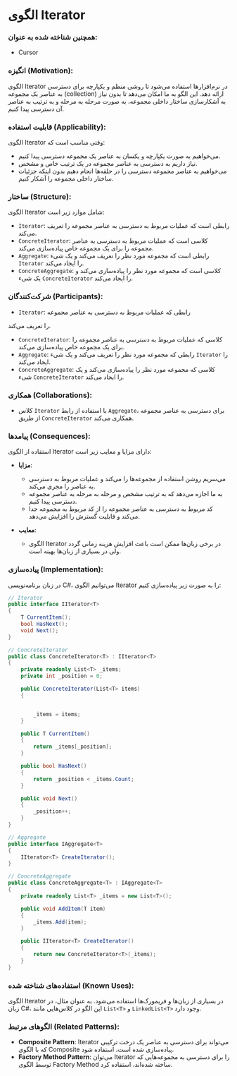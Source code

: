# الگوی Iterator

### همچنین شناخته شده به عنوان:
- Cursor

### انگیزه (Motivation):
الگوی Iterator در نرم‌افزارها استفاده می‌شود تا روشی منظم و یکپارچه برای دسترسی به عناصر یک مجموعه (collection) ارائه دهد. این الگو به ما امکان می‌دهد تا بدون نیاز به آشکارسازی ساختار داخلی مجموعه، به صورت مرحله به مرحله و به ترتیب به عناصر آن دسترسی پیدا کنیم.

### قابلیت استفاده (Applicability):
الگوی Iterator وقتی مناسب است که:
- می‌خواهیم به صورت یکپارچه و یکسان به عناصر یک مجموعه دسترسی پیدا کنیم.
- نیاز داریم به دسترسی به عناصر مجموعه در یک ترتیب خاص و مشخص.
- می‌خواهیم به عناصر مجموعه دسترسی را در حلقه‌ها انجام دهیم بدون اینکه جزئیات ساختار داخلی مجموعه را آشکار کنیم.

### ساختار (Structure):
الگوی Iterator شامل موارد زیر است:
- `Iterator`: رابطی است که عملیات مربوط به دسترسی به عناصر مجموعه را تعریف می‌کند.
- `ConcreteIterator`: کلاسی است که عملیات مربوط به دسترسی به عناصر مجموعه را برای یک مجموعه خاص پیاده‌سازی می‌کند.
- `Aggregate`: رابطی است که مجموعه مورد نظر را تعریف می‌کند و یک شیء `Iterator` را ایجاد می‌کند.
- `ConcreteAggregate`: کلاسی است که مجموعه مورد نظر را پیاده‌سازی می‌کند و یک شیء `ConcreteIterator` را ایجاد می‌کند.

### شرکت‌کنندگان (Participants):
- `Iterator`: رابطی که عملیات مربوط به دسترسی به عناصر مجموعه

را تعریف می‌کند.
- `ConcreteIterator`: کلاسی که عملیات مربوط به دسترسی به عناصر مجموعه را برای یک مجموعه خاص پیاده‌سازی می‌کند.
- `Aggregate`: رابطی که مجموعه مورد نظر را تعریف می‌کند و یک شیء `Iterator` را ایجاد می‌کند.
- `ConcreteAggregate`: کلاسی که مجموعه مورد نظر را پیاده‌سازی می‌کند و یک شیء `ConcreteIterator` را ایجاد می‌کند.

### همکاری (Collaborations):
- کلاس `Iterator` با استفاده از رابط `Aggregate`، برای دسترسی به عناصر مجموعه از طریق `ConcreteIterator` همکاری می‌کند.

### پیامدها (Consequences):
استفاده از الگوی Iterator دارای مزایا و معایب زیر است:
- **مزایا**:
    - می‌سریم روشن استفاده از مجموعه‌ها را می‌کند و عملیات مربوط به دسترسی به عناصر را مجری می‌کند.
    - به ما اجازه می‌دهد که به ترتیب مشخص و مرحله به مرحله به عناصر مجموعه دسترسی پیدا کنیم.
    - کد مربوط به دسترسی به عناصر مجموعه را از کد مربوط به مجموعه جدا می‌کند و قابلیت گسترش را افزایش می‌دهد.

- **معایب**:
    - الگوی Iterator در برخی زبان‌ها ممکن است باعث افزایش هزینه زمانی گردد ولی در بسیاری از زبان‌ها بهینه است.

### پیاده‌سازی (Implementation):
در زبان برنامه‌نویسی C#، می‌توانیم الگوی Iterator را به صورت زیر پیاده‌سازی کنیم:

```csharp
// Iterator
public interface IIterator<T>
{
    T CurrentItem();
    bool HasNext();
    void Next();
}

// ConcreteIterator
public class ConcreteIterator<T> : IIterator<T>
{
    private readonly List<T> _items;
    private int _position = 0;

    public ConcreteIterator(List<T> items)
    {


        _items = items;
    }

    public T CurrentItem()
    {
        return _items[_position];
    }

    public bool HasNext()
    {
        return _position < _items.Count;
    }

    public void Next()
    {
        _position++;
    }
}

// Aggregate
public interface IAggregate<T>
{
    IIterator<T> CreateIterator();
}

// ConcreteAggregate
public class ConcreteAggregate<T> : IAggregate<T>
{
    private readonly List<T> _items = new List<T>();

    public void AddItem(T item)
    {
        _items.Add(item);
    }

    public IIterator<T> CreateIterator()
    {
        return new ConcreteIterator<T>(_items);
    }
}
```

### استفاده‌های شناخته شده (Known Uses):
الگوی Iterator در بسیاری از زبان‌ها و فریمورک‌ها استفاده می‌شود. به عنوان مثال، در زبان C#، این الگو در کلاس‌هایی مانند `List<T>` و `LinkedList<T>` وجود دارد.

### الگوهای مرتبط (Related Patterns):
- **Composite Pattern**: Iterator می‌تواند برای دسترسی به عناصر یک درخت ترکیبی که با الگوی Composite پیاده‌سازی شده است، استفاده شود.
- **Factory Method Pattern**: می‌توان Iterator را برای دسترسی به مجموعه‌هایی که توسط الگوی Factory Method ساخته شده‌اند، استفاده کرد.
